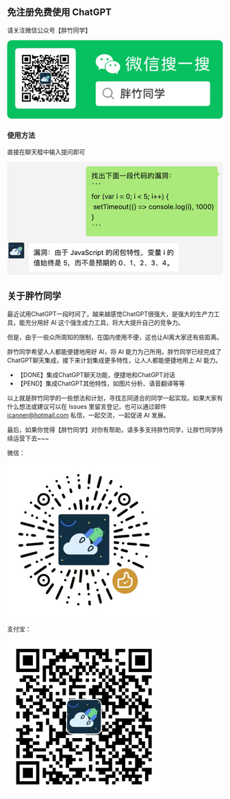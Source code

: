 ## 免注册免费使用 ChatGPT

请关注微信公众号【胖竹同学】

<img src="docs/images/扫码_搜索联合传播样式-标准色版.jpg" width="720">

### 使用方法

直接在聊天框中输入提问即可

<img src="docs/images/找漏洞.jpg" width="720">

## 关于胖竹同学

最近试用ChatGPT一段时间了，越来越感觉ChatGPT很强大，是强大的生产力工具，能充分用好 AI 这个强生成力工具，将大大提升自己的竞争力。

但是，由于一些众所周知的限制，在国内使用不便，这也让AI离大家还有些距离。

胖竹同学希望人人都能便捷地用好 AI，将 AI 能力为己所用。胖竹同学已经完成了ChatGPT聊天集成，接下来计划集成更多特性，让人人都能便捷地用上 AI 能力。

* 【DONE】集成ChatGPT聊天功能，便捷地和ChatGPT对话
* 【PEND】集成ChatGPT其他特性，如图片分析、语音翻译等等

以上就是胖竹同学的一些想法和计划，寻找志同道合的同学一起实现。如果大家有什么想法或建议可以在 Issues 里留言登记，也可以通过邮件 icanner@hotmail.com 私信，一起交流，一起促进 AI 发展。

最后，如果你觉得【胖竹同学】对你有帮助，请多多支持胖竹同学，让胖竹同学持续运营下去~~~

微信：

<img src="docs/images/微信码.jpg" width="360px">

支付宝：

<img src="docs/images/支付宝码.jpg" width="360px">
